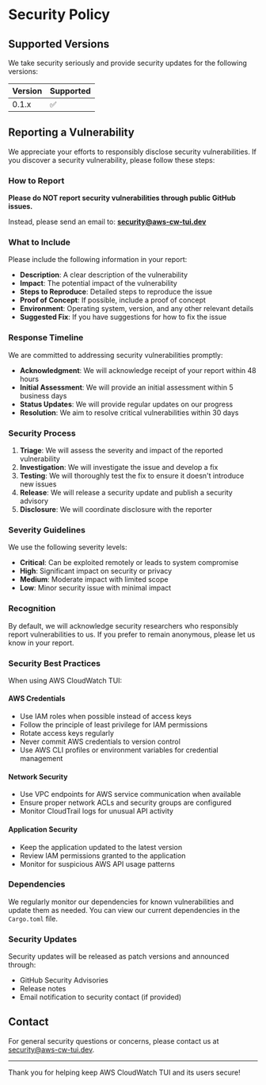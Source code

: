# Security Policy

## Supported Versions

We take security seriously and provide security updates for the following versions:

| Version | Supported          |
| ------- | ------------------ |
| 0.1.x   | :white_check_mark: |

## Reporting a Vulnerability

We appreciate your efforts to responsibly disclose security vulnerabilities. If you discover a security vulnerability, please follow these steps:

### How to Report

**Please do NOT report security vulnerabilities through public GitHub issues.**

Instead, please send an email to: **security@aws-cw-tui.dev**

### What to Include

Please include the following information in your report:

- **Description**: A clear description of the vulnerability
- **Impact**: The potential impact of the vulnerability
- **Steps to Reproduce**: Detailed steps to reproduce the issue
- **Proof of Concept**: If possible, include a proof of concept
- **Environment**: Operating system, version, and any other relevant details
- **Suggested Fix**: If you have suggestions for how to fix the issue

### Response Timeline

We are committed to addressing security vulnerabilities promptly:

- **Acknowledgment**: We will acknowledge receipt of your report within 48 hours
- **Initial Assessment**: We will provide an initial assessment within 5 business days
- **Status Updates**: We will provide regular updates on our progress
- **Resolution**: We aim to resolve critical vulnerabilities within 30 days

### Security Process

1. **Triage**: We will assess the severity and impact of the reported vulnerability
2. **Investigation**: We will investigate the issue and develop a fix
3. **Testing**: We will thoroughly test the fix to ensure it doesn't introduce new issues
4. **Release**: We will release a security update and publish a security advisory
5. **Disclosure**: We will coordinate disclosure with the reporter

### Severity Guidelines

We use the following severity levels:

- **Critical**: Can be exploited remotely or leads to system compromise
- **High**: Significant impact on security or privacy
- **Medium**: Moderate impact with limited scope
- **Low**: Minor security issue with minimal impact

### Recognition

By default, we will acknowledge security researchers who responsibly report vulnerabilities to us. If you prefer to remain anonymous, please let us know in your report.

### Security Best Practices

When using AWS CloudWatch TUI:

#### AWS Credentials
- Use IAM roles when possible instead of access keys
- Follow the principle of least privilege for IAM permissions
- Rotate access keys regularly
- Never commit AWS credentials to version control
- Use AWS CLI profiles or environment variables for credential management

#### Network Security
- Use VPC endpoints for AWS service communication when available
- Ensure proper network ACLs and security groups are configured
- Monitor CloudTrail logs for unusual API activity

#### Application Security
- Keep the application updated to the latest version
- Review IAM permissions granted to the application
- Monitor for suspicious AWS API usage patterns

### Dependencies

We regularly monitor our dependencies for known vulnerabilities and update them as needed. You can view our current dependencies in the `Cargo.toml` file.

### Security Updates

Security updates will be released as patch versions and announced through:
- GitHub Security Advisories
- Release notes
- Email notification to security contact (if provided)

## Contact

For general security questions or concerns, please contact us at security@aws-cw-tui.dev.

---

Thank you for helping keep AWS CloudWatch TUI and its users secure!